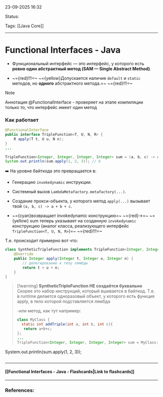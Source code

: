 
23-09-2025 16:32

Status: 

Tags: [[Java Core]]

---
# Functional Interfaces - Java

- Функциональный интерфейс — это интерфейс, у которого есть **ровно один абстрактный метод (SAM — Single Abstract Method)**.
    
- ~={red}!!!=~ ~={yellow}Допускается наличие `default` и `static` методов, но **одного** абстрактного метода.=~ ~={red}!!!=~

>[!note]
>Аннотация @FunctionalInterface - проверяет на этапе компиляции только то, что интерфейс имеет один метод



### Как работает 

```java
@FunctionalInterface  
public interface TripleFunction<T, U, N, R> {  
    R apply(T t, U u, N n);  
}
...

TripleFunction<Integer, Integer, Integer, Integer> sum = (a, b, c) -> a + b + c;
System.out.println(sum.apply(1, 2, 3)); // 6
```

➡️ На уровне байткода это превращается в:

- Генерацию `invokedynamic` инструкции.
	
- Системный вызов `LambdaMetafactory.metafactory(...)`.
	
- Создание прокси-объекта, у которого метод `apply(...)` вызывает твой `(a, b, c) -> a + b + c`.
	
- ~={cyan}возвращает invokedynamic конструкцию=~ ~={red}->=~ ~={yellow} sum теперь указывает на созданную `invokedynamic` конструкцию (аналог класса, реализующего интерфейс `TripleFunction<T, U, N, R>`)=~  ~={red}!!!=~


Т.е. происходит примерно вот что:
```java
class SyntheticTripleFunction implements TripleFunction<Integer, Integer, Integer, Integer> {
    @Override
    public Integer apply(Integer t, Integer u, Integer n) {
        // делегирование к телу лямбды
        return t + u + n;
    }
}
```

> [!warning] **SyntheticTripleFunction НЕ создаётся буквально**
> Скорее это набор инструкций, который вшивается в байткод.
> Т.е. в runtime делается одноразовый объект, у которого есть функция apply, в тело которой подставляется лямбда 
>
> -или метод, как тут например: 
> ```java
> class MyClass {
>   static int addTriple(int a, int b, int c){
> 	 return a+b+c;
> };
> ...
>TripleFunction<Integer, Integer, Integer, Integer> sum = MyClass::add;
System.out.println(sum.apply(1, 2, 3));
> ````

----
#### [[Functional Interfaces - Java - Flashcards|Link to flashcards]]



---
### References:

